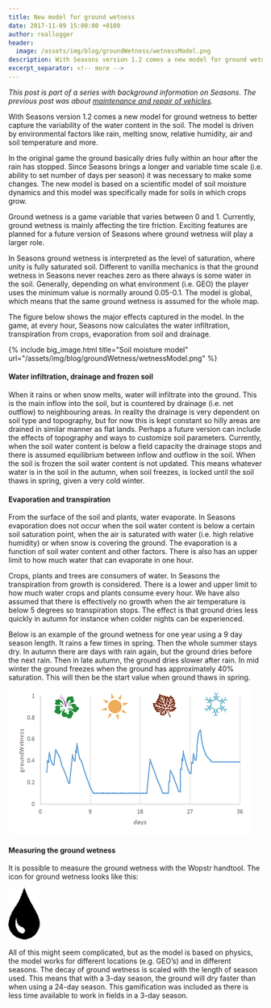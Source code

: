 ```yaml
---
title: New model for ground wetness
date: 2017-11-09 15:00:00 +0100
author: reallogger
header:
  image: /assets/img/blog/groundWetness/wetnessModel.png
description: With Seasons version 1.2 comes a new model for ground wetness to better capture the variability of the water content in the soil. This post elaborates on the model, its implementation and effects on the game.
excerpt_separator: <!-- more -->
---
```


_This post is part of a series with background information on Seasons. The previous post was about [maintenance and repair of vehicles](/blog/2017/11/07/maintenance-repair)._

With Seasons version 1.2 comes a new model for ground wetness to better capture the variability of the water content in the soil. The model is driven by environmental factors like rain, melting snow, relative humidity, air and soil temperature and more.

<!-- more -->

In the original game the ground basically dries fully within an hour after the rain has stopped. Since Seasons brings a longer and variable time scale (i.e. ability to set number of days per season) it was necessary to make some changes. The new model is based on a scientific model of soil moisture dynamics and this model was specifically made for soils in which crops grow.

Ground wetness is a game variable that varies between 0 and 1. Currently, ground wetness is mainly affecting the tire friction. Exciting features are planned for a future version of Seasons where ground wetness will play a larger role.

In Seasons ground wetness is interpreted as the level of saturation, where unity is fully saturated soil. Different to vanilla mechanics is that the ground wetness in Seasons never reaches zero as there always is some water in the soil. Generally, depending on what environment (i.e. GEO) the player uses the minimum value is normally around 0.05-0.1. The model is global, which means that the same ground wetness is assumed for the whole map.

The figure below shows the major effects captured in the model. In the game, at every hour, Seasons now calculates the water infiltration, transpiration from crops, evaporation from soil and drainage.

{% include big_image.html title="Soil moisture model" url="/assets/img/blog/groundWetness/wetnessModel.png" %}

#### Water infiltration, drainage and frozen soil

When it rains or when snow melts, water will infiltrate into the ground. This is the main inflow into the soil, but is countered by drainage (i.e. net outflow) to neighbouring areas. In reality the drainage is very dependent on soil type and topography, but for now this is kept constant so hilly areas are drained in similar manner as flat lands. Perhaps a future version can include the effects of topography and ways to customize soil parameters. Currently, when the soil water content is below a field capacity the drainage stops and there is assumed equilibrium between inflow and outflow in the soil. When the soil is frozen the soil water content is not updated. This means whatever water is in the soil in the autumn, when soil freezes, is locked until the soil thaws in spring, given a very cold winter.

#### Evaporation and transpiration

From the surface of the soil and plants, water evaporate. In Seasons evaporation does not occur when the soil water content is below a certain soil saturation point, when the air is saturated with water (i.e. high relative humidity) or when snow is covering the ground. The evaporation is a function of soil water content and other factors. There is also has an upper limit to how much water that can evaporate in one hour.

Crops, plants and trees are consumers of water. In Seasons the transpiration from growth is considered. There is a lower and upper limit to how much water crops and plants consume every hour. We have also assumed that there is effectively no growth when the air temperature is below 5 degrees so transpiration stops. The effect is that ground dries less quickly in autumn for instance when colder nights can be experienced.

Below is an example of the ground wetness for one year using a 9 day season length. It rains a few times in spring. Then the whole summer stays dry. In autumn there are days with rain again, but the ground dries before the next rain. Then in late autumn, the ground dries slower after rain. In mid winter the ground freezes when the ground has approximately 40% saturation. This will then be the start value when ground thaws in spring.

<img title="Soil moisture model" src="/assets/img/blog/groundWetness/plot.png" class="mx-auto d-block" />

#### Measuring the ground wetness

It is possible to measure the ground wetness with the Wopstr handtool. The icon for ground wetness looks like this:

<img title="Soil moisture model" src="/assets/img/blog/groundWetness/wetnessIcon.png" alt="Droplet icon shown in the WOPSTR for ground wetness" class="mx-auto d-block" />

All of this might seem complicated, but as the model is based on physics, the model works for different locations (e.g. GEO’s) and in different seasons. The decay of ground wetness is scaled with the length of season used. This means that with a 3-day season, the ground will dry faster than when using a 24-day season. This gamification was included as there is less time available to work in fields in a 3-day season.



